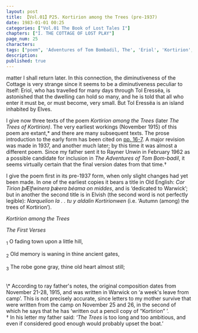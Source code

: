 ```yaml
---
layout: post
title: 【Vol.01】P25. Kortirion among the Trees (pre-1937)
date: 1983-01-01 00:25
categories: ["Vol.01 The Book of Lost Tales I"]
chapters: ["I. THE COTTAGE OF LOST PLAY"]
page_num: 25
characters: 
tags: ["poem", 'Adventures of Tom Bombadil, The', 'Eriol', 'Kortirion', 'Kortirion among the Trees', 'The Trees of Kortirion', 'Narquelion', 'Old English', 'Tol Eressëa', 'Warwick']
description: 
published: true
---
```


<p style="text-indent: 0;">
matter I shall return later. In this connection, the diminutiveness of the Cottage is very strange since it seems to be a diminutiveness peculiar to itself: Eriol, who has travelled for many days through Tol Eressëa, is astonished that the dwelling can hold so many, and he is told that all who enter it must be, or must become, very small. But Tol Eressëa is an island inhabited by Elves.
</p>

I give now three texts of the poem <I>Kortirion among the Trees</I> (later <I>The Trees of Kortirion)</I>. The very earliest workings (November 1915) of this poem are extant,\* and there are many subsequent texts. The prose introduction to the early form has been cited on [pp. 16-7]({{site.baseurl}}/vol01-p16). A major revision was made in 1937, and another much later; by this time it was almost a different poem. Since my father sent it to Rayner Unwin in February 1962 as a possible candidate for inclusion in <I>The Adventures of Tom Bom-badil</I>, it seems virtually certain that the final version dates from that time.†

I give the poem first in its pre-1937 form, when only slight changes had yet been made. In one of the earliest copies it bears a title in Old English: <I>Cor Tirion þÆlfwinera þǽera béama on middes</I>, and is ‘dedicated to Warwick’; but in another the second title is in Elvish (the second word is not perfectly legible): <I>Narquelion la . . tu y aldalin Kortirionwen</I> (i.e. ‘Autumn (among) the trees of Kortirion’).

<I>Kortirion among the Trees</I>

<I>The First Verses</I>

<SUB>1</SUB> O fading town upon a little hill,

<SUB>2</SUB> Old memory is waning in thine ancient gates,

<SUB>3</SUB> The robe gone gray, thine old heart almost still;

<BR>
\* According to ray father's notes, the original composition dates from November 21-28, 1915, and was written in Warwick on ‘a week's leave from camp’. This is not precisely accurate, since letters to my mother survive that were written from the camp on November 25 and 26, in the second of which he says that he has ‘written out a pencil copy of “Kortirion” ’.

<BR>
† In his letter my father said: <I>‘The Trees</I> is too long and too ambitious, and even if considered good enough would probably upset the boat.’

